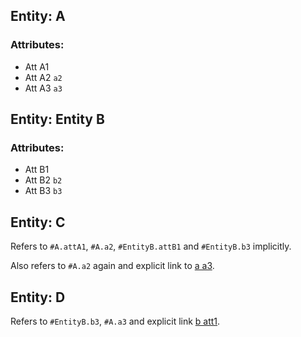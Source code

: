 ## Entity: A

### Attributes:

- Att A1
- Att A2 `a2`
- Att A3 `a3`

## Entity: Entity B

### Attributes:

- Att B1
- Att B2 `b2`
- Att B3 `b3`

## Entity: C

Refers to `#A.attA1`, `#A.a2`, `#EntityB.attB1` and `#EntityB.b3` implicitly.

Also refers to `#A.a2` again and explicit link to [a a3](`#A.a3`).

## Entity: D

Refers to `#EntityB.b3`, `#A.a3` and explicit link [b att1](#EntityB.attB1).
